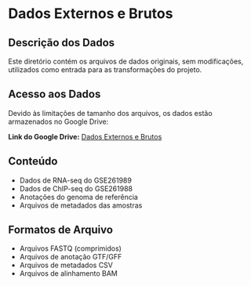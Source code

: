 # Dados Externos e Brutos

## Descrição dos Dados
Este diretório contém os arquivos de dados originais, sem modificações, utilizados como entrada para as transformações do projeto.

## Acesso aos Dados
Devido às limitações de tamanho dos arquivos, os dados estão armazenados no Google Drive:

**Link do Google Drive:** [Dados Externos e Brutos](https://drive.google.com/drive/folders/1yYBmy-8Oe7AzHYNqhhlbQGLJ0CY6fR2F?usp=drive_link)

## Conteúdo
- Dados de RNA-seq do GSE261989
- Dados de ChIP-seq do GSE261988
- Anotações do genoma de referência
- Arquivos de metadados das amostras

## Formatos de Arquivo
- Arquivos FASTQ (comprimidos)
- Arquivos de anotação GTF/GFF
- Arquivos de metadados CSV
- Arquivos de alinhamento BAM